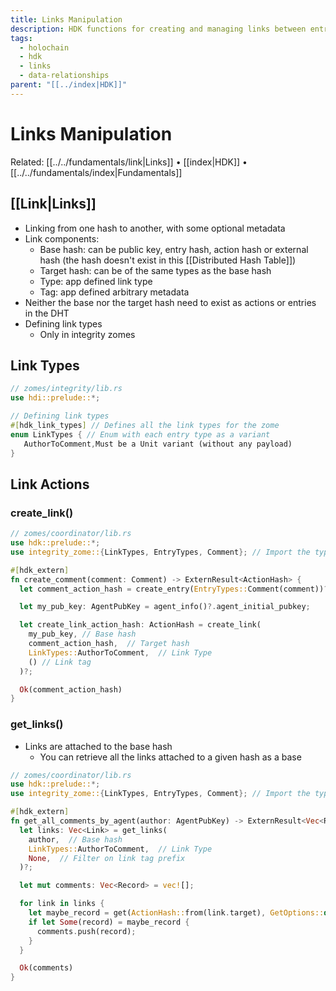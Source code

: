 ```yaml
---
title: Links Manipulation
description: HDK functions for creating and managing links between entries in Holochain
tags:
  - holochain
  - hdk
  - links
  - data-relationships
parent: "[[../index|HDK]]"
---
```


# Links Manipulation

Related: [[../../fundamentals/link|Links]] • [[index|HDK]] • [[../../fundamentals/index|Fundamentals]]

## [[Link|Links]]

-   Linking from one hash to another, with some optional metadata
-   Link components:
    -   Base hash: can be public key, entry hash, action hash or external hash (the hash doesn't exist in this [[Distributed Hash Table]])
    -   Target hash: can be of the same types as the base hash
    -   Type: app defined link type
    -   Tag: app defined arbitrary metadata
-   Neither the base nor the target hash need to exist as actions or entries in the DHT
-   Defining link types
    -   Only in integrity zomes

## Link Types
```rust
// zomes/integrity/lib.rs
use hdi::prelude::*;

// Defining link types
#[hdk_link_types] // Defines all the link types for the zome
enum LinkTypes { // Enum with each entry type as a variant
   AuthorToComment,Must be a Unit variant (without any payload) 
}
```

## Link Actions

### create_link()
``` rust
// zomes/coordinator/lib.rs
use hdk::prelude::*;
use integrity_zome::{LinkTypes, EntryTypes, Comment}; // Import the types defined in our integrity zome

#[hdk_extern]
fn create_comment(comment: Comment) -> ExternResult<ActionHash> {
  let comment_action_hash = create_entry(EntryTypes::Comment(comment))?; // Create comment as always

  let my_pub_key: AgentPubKey = agent_info()?.agent_initial_pubkey; 

  let create_link_action_hash: ActionHash = create_link(
    my_pub_key, // Base hash
    comment_action_hash,  // Target hash
    LinkTypes::AuthorToComment,  // Link Type
    () // Link tag
  )?;

  Ok(comment_action_hash)
}
```

### get_links()
-   Links are attached to the base hash
    -   You can retrieve all the links attached to a given hash as a base

``` rust
// zomes/coordinator/lib.rs
use hdk::prelude::*;
use integrity_zome::{LinkTypes, EntryTypes, Comment}; // Import the types defined in our integrity zome

#[hdk_extern]
fn get_all_comments_by_agent(author: AgentPubKey) -> ExternResult<Vec<Record>> {
  let links: Vec<Link> = get_links(
    author,  // Base hash 
    LinkTypes::AuthorToComment,  // Link Type
    None,  // Filter on link tag prefix
  )?;

  let mut comments: Vec<Record> = vec![];

  for link in links {
    let maybe_record = get(ActionHash::from(link.target), GetOptions::default())?;
    if let Some(record) = maybe_record {
      comments.push(record);
    }
  }

  Ok(comments)
}
```
